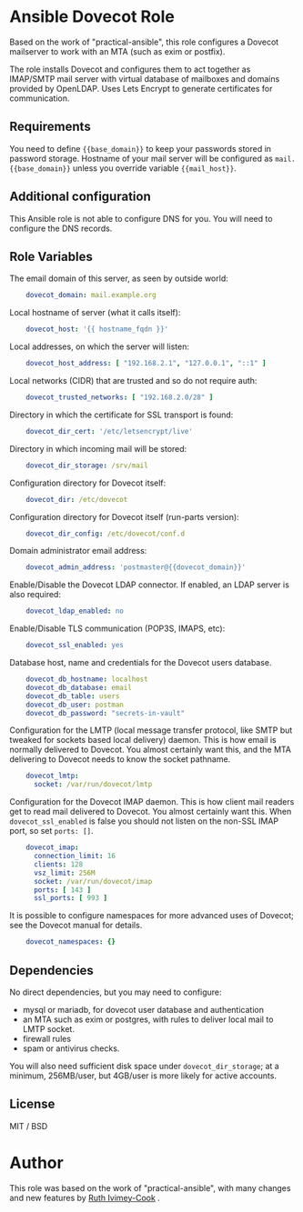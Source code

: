 # Ansible Dovecot Role

Based on the work of "practical-ansible", this role configures a Dovecot mailserver to work with
an MTA (such as exim or postfix).

The role installs Dovecot and configures them to act together as IMAP/SMTP mail server with
virtual database of mailboxes and domains provided by OpenLDAP. Uses Lets Encrypt to generate
certificates for communication.

## Requirements

You need to define `{{base_domain}}` to keep your passwords stored in password storage. Hostname of
your mail server will be configured as `mail.{{base_domain}}` unless you override variable
`{{mail_host}}`.

## Additional configuration

This Ansible role is not able to configure DNS for you. You will need to configure the DNS records.

## Role Variables

The email domain of this server, as seen by outside world:
``` yaml
    dovecot_domain: mail.example.org
```

Local hostname of server (what it calls itself):
``` yaml
    dovecot_host: '{{ hostname_fqdn }}'
```

Local addresses, on which the server will listen:
``` yaml
    dovecot_host_address: [ "192.168.2.1", "127.0.0.1", "::1" ]
```

Local networks (CIDR) that are trusted and so do not require auth:
``` yaml
    dovecot_trusted_networks: [ "192.168.2.0/28" ]
```

Directory in which the certificate for SSL transport is found:
``` yaml
    dovecot_dir_cert: '/etc/letsencrypt/live'
```

Directory in which incoming mail will be stored:
``` yaml
    dovecot_dir_storage: /srv/mail
```

Configuration directory for Dovecot itself:
``` yaml
    dovecot_dir: /etc/dovecot
```

Configuration directory for Dovecot itself (run-parts version):
``` yaml
    dovecot_dir_config: /etc/dovecot/conf.d
```

Domain administrator email address:
``` yaml
    dovecot_admin_address: 'postmaster@{{dovecot_domain}}'
```

Enable/Disable the Dovecot LDAP connector. If enabled, an LDAP server is also required:
``` yaml
    dovecot_ldap_enabled: no
```

Enable/Disable TLS communication (POP3S, IMAPS, etc):
``` yaml
    dovecot_ssl_enabled: yes
```

Database host, name and credentials for the Dovecot users database.
``` yaml
    dovecot_db_hostname: localhost
    dovecot_db_database: email
    dovecot_db_table: users
    dovecot_db_user: postman
    dovecot_db_password: "secrets-in-vault"
```

Configuration for the LMTP (local message transfer protocol, like SMTP
but tweaked for sockets based local delivery) daemon. This is how email
is normally delivered to Dovecot.  You almost certainly want this, and
the MTA delivering to Dovecot needs to know the socket pathname.
``` yaml
    dovecot_lmtp:
      socket: /var/run/dovecot/lmtp
```

Configuration for the Dovecot IMAP daemon. This is how client mail readers
get to read mail delivered to Dovecot. You almost certainly want this. When
`dovecot_ssl_enabled` is false you should not listen on the non-SSL IMAP
port, so set `ports: []`.
``` yaml
    dovecot_imap:
      connection_limit: 16
      clients: 128
      vsz_limit: 256M
      socket: /var/run/dovecot/imap
      ports: [ 143 ]
      ssl_ports: [ 993 ]
```

It is possible to configure namespaces for more advanced uses of Dovecot;
see the Dovecot manual for details.
``` yaml
    dovecot_namespaces: {}
```

## Dependencies

No direct dependencies, but you may need to configure:

 - mysql or mariadb, for dovecot user database and authentication
 - an MTA such as exim or postgres, with rules to deliver local mail to LMTP socket.
 - firewall rules
 - spam or antivirus checks.

You will also need sufficient disk space under `dovecot_dir_storage`; at a
minimum, 256MB/user, but 4GB/user is more likely for active accounts.

## License

MIT / BSD

# Author

This role was based on the work of "practical-ansible", with many changes and
new features by [Ruth Ivimey-Cook](https://www.ivimey.org/) <ruth at ivimey.org>.

